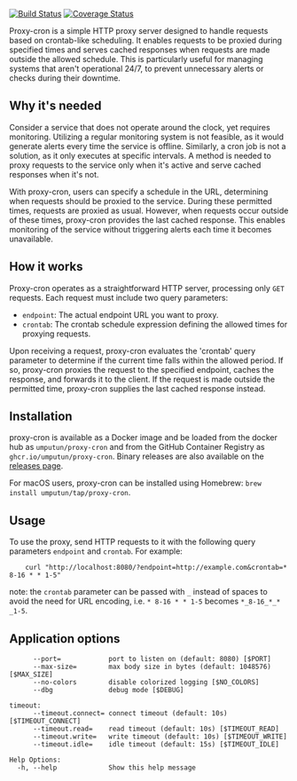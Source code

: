 [![Build Status](https://github.com/umputun/proxy-cron/workflows/build/badge.svg)](https://github.com/umputun/proxy-cron/actions) [![Coverage Status](https://coveralls.io/repos/github/umputun/proxy-cron/badge.svg?branch=master)](https://coveralls.io/github/umputun/proxy-cron?branch=master)


Proxy-cron is a simple HTTP proxy server designed to handle requests based on crontab-like scheduling. It enables requests to be proxied during specified times and serves cached responses when requests are made outside the allowed schedule. This is particularly useful for managing systems that aren't operational 24/7, to prevent unnecessary alerts or checks during their downtime.

## Why it's needed

Consider a service that does not operate around the clock, yet requires monitoring. Utilizing a regular monitoring system is not feasible, as it would generate alerts every time the service is offline. Similarly, a cron job is not a solution, as it only executes at specific intervals. A method is needed to proxy requests to the service only when it's active and serve cached responses when it's not.

With proxy-cron, users can specify a schedule in the URL, determining when requests should be proxied to the service. During these permitted times, requests are proxied as usual. However, when requests occur outside of these times, proxy-cron provides the last cached response. This enables monitoring of the service without triggering alerts each time it becomes unavailable.

## How it works

Proxy-cron operates as a straightforward HTTP server, processing only `GET` requests. Each request must include two query parameters:
 
- `endpoint`: The actual endpoint URL you want to proxy.
- `crontab`: The crontab schedule expression defining the allowed times for proxying requests.

Upon receiving a request, proxy-cron evaluates the 'crontab' query parameter to determine if the current time falls within the allowed period. If so, proxy-cron proxies the request to the specified endpoint, caches the response, and forwards it to the client. If the request is made outside the permitted time, proxy-cron supplies the last cached response instead.

## Installation

proxy-cron is available as a Docker image and be loaded from the docker hub as `umputun/proxy-cron` and from the GitHub Container Registry as
`ghcr.io/umputun/proxy-cron`. Binary releases are also available on the [releases page](https://github.com/umputun/proxy-cron/releases).

For macOS users, proxy-cron can be installed using Homebrew: `brew install umputun/tap/proxy-cron`.

## Usage

To use the proxy, send HTTP requests to it with the following query parameters `endpoint` and `crontab`. For example:
```
    curl "http://localhost:8080/?endpoint=http://example.com&crontab=* 8-16 * * 1-5"
```
note: the `crontab` parameter can be passed with `_` instead of spaces to avoid the need for URL encoding, 
i.e. `* 8-16 * * 1-5` becomes `*_8-16_*_* _1-5`.


## Application options

```
      --port=            port to listen on (default: 8080) [$PORT]
      --max-size=        max body size in bytes (default: 1048576) [$MAX_SIZE]
      --no-colors        disable colorized logging [$NO_COLORS]
      --dbg              debug mode [$DEBUG]

timeout:
      --timeout.connect= connect timeout (default: 10s) [$TIMEOUT_CONNECT]
      --timeout.read=    read timeout (default: 10s) [$TIMEOUT_READ]
      --timeout.write=   write timeout (default: 10s) [$TIMEOUT_WRITE]
      --timeout.idle=    idle timeout (default: 15s) [$TIMEOUT_IDLE]

Help Options:
  -h, --help             Show this help message

```
